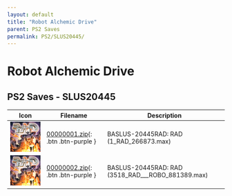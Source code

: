 ```yaml
---
layout: default
title: "Robot Alchemic Drive"
parent: PS2 Saves
permalink: PS2/SLUS20445/
---
```

# Robot Alchemic Drive

## PS2 Saves - SLUS20445

| Icon | Filename | Description |
|------|----------|-------------|
| ![Robot Alchemic Drive](icon0.png) | [00000001.zip](00000001.zip){: .btn .btn-purple } | BASLUS-20445RAD: RAD (1_RAD_266873.max) |
| ![Robot Alchemic Drive](icon0.png) | [00000002.zip](00000002.zip){: .btn .btn-purple } | BASLUS-20445RAD: RAD (3518_RAD___ROBO_881389.max) |
